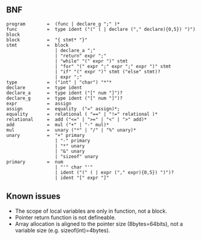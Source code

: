 ## BNF
```
program        =  (func | declare_g ";" )*
func           =  type ident ("(" ( | declare ("," declare){0,5}) ")") block
block          =  "{ stmt* "}"
stmt           =  block
                  | declare_a ";"
                  | "return" expr ";"
                  | "while" "(" expr ")" stmt
                  | "for" "(" expr ";" expr ";" expr ")" stmt
                  | "if" "(" expr ")" stmt ("else" stmt)?
                  | expr ";"
type           =  ("int" | "char") "*"*
declare        =  type ident
declare_a      =  type ident ("[" num "]")?
declare_g      =  type ident ("[" num "]")?
expr           =  assign
assign         =  equality  ("=" assign)*;
equality       =  relational ( "==" | "!=" relational )*
relational     =  add ("<=" | ">=" | "<" | ">" add)*
add            =  mul ("+" | "-" mul)*
mul            =  unary ("*" | "/" | "%" unary)*
unary          =  "+" primary
                  | "-" primary
                  | "*" unary
                  | "&" unary
                  | "sizeof" unary
primary        =  num
                  | "'" char "'"
                  | ident ("(" ( | expr ("," expr){0,5}) ")")?
                  | ident "[" expr "]"
```

## Known issues
* The scope of local variables are only in function, not a block.
* Pointer return function is not defineable.
* Array allocation is aligned to the pointer size (8bytes=64bits), not a variable size (e.g. sizeof(int)=4bytes).
